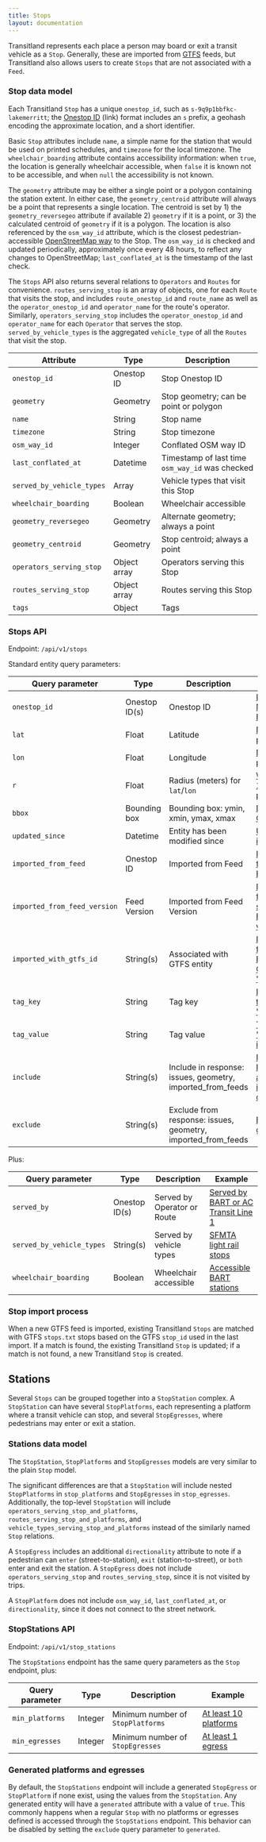 ```yaml
---
title: Stops
layout: documentation
---
```


Transitland represents each place a person may board or exit a transit vehicle as a `Stop`. Generally, these are imported from [GTFS](https://en.wikipedia.org/wiki/General_Transit_Feed_Specification) feeds, but Transitland also allows users to create `Stops` that are not associated with a `Feed`.

### Stop data model

Each Transitland `Stop` has a unique `onestop_id`, such as `s-9q9p1bbfkc-lakemerritt`; the [Onestop ID](https://transit.land/documentation/onestop-id-scheme/) (link) format includes an `s` prefix, a geohash encoding the approximate location, and a short identifier.

Basic `Stop` attributes include `name`, a simple name for the station that would be used on printed schedules, and `timezone` for the local timezone. The `wheelchair_boarding` attribute contains accessibility information: when `true`, the location is generally wheelchair accessible, when `false` it is known not to be accessible, and when `null` the accessibility is not known.

The `geometry` attribute may be either a single point or a polygon containing the station extent. In either case, the `geometry_centroid` attribute will always be a point that represents a single location. The centroid is set by 1) the `geometry_reversegeo` attribute if available 2) `geometry` if it is a point, or 3) the calculated centroid of `geometry` if it is a polygon. The location is also referenced by the `osm_way_id` attribute, which is the closest pedestrian-accessible [OpenStreetMap way](http://wiki.openstreetmap.org/wiki/Way) to the Stop. The `osm_way_id` is checked and updated periodically, approximately once every 48 hours, to reflect any changes to OpenStreetMap; `last_conflated_at` is the timestamp of the last check.

The `Stops` API also returns several relations to `Operators` and `Routes` for convenience. `routes_serving_stop` is an array of objects, one for each `Route` that visits the stop, and includes `route_onestop_id` and `route_name` as well as the `operator_onestop_id` and `operator_name` for the route's operator. Similarly, `operators_serving_stop` includes the `operator_onestop_id` and `operator_name` for each `Operator` that serves the stop. `served_by_vehicle_types` is the aggregated `vehicle_type` of all the `Routes` that visit the stop.


| Attribute                 | Type         | Description                      |
|---------------------------|--------------|----------------------------------|
| `onestop_id`              | Onestop ID   | Stop Onestop ID                  |
| `geometry`                | Geometry     | Stop geometry; can be point or polygon |
| `name`                    | String       | Stop name |
| `timezone`                | String       | Stop timezone |
| `osm_way_id`              | Integer      | Conflated OSM way ID |
| `last_conflated_at`       | Datetime     | Timestamp of last time `osm_way_id` was checked |
| `served_by_vehicle_types` | Array        | Vehicle types that visit this Stop |
| `wheelchair_boarding`     | Boolean      | Wheelchair accessible |
| `geometry_reversegeo`     | Geometry     | Alternate geometry; always a point |
| `geometry_centroid`       | Geometry     | Stop centroid; always a point |
| `operators_serving_stop`  | Object array | Operators serving this Stop |
| `routes_serving_stop`     | Object array | Routes serving this Stop |
| `tags`                    | Object       | Tags |

### Stops API

Endpoint: `/api/v1/stops`

Standard entity query parameters:

| Query parameter           | Type         | Description | Example |
|---------------------------|--------------|-------------|---------|
| `onestop_id`              | Onestop ID(s)   | Onestop ID | [Lake Merritt BART](http://transit.land/api/v1/stops/s-9q9p1bbfkc-lakemerritt) |
| `lat`                     | Float           | Latitude   | [Near a point](http://transit.land/api/v1/stops?lon=-122.26518&lat=37.797027) |
| `lon`                     | Float           | Longitude  | [Near a point](http://transit.land/api/v1/stops?lon=-122.26518&lat=37.797027) |
| `r`                       | Float           | Radius (meters) for `lat`/`lon` | [Within 1km of a point](http://transit.land/api/v1/stops?lon=-122.26518&lat=37.797027&r=1000) |
| `bbox`                    | Bounding box    | Bounding box: ymin, xmin, ymax, xmax | [Downtown Oakland](http://transit.land/api/v1/stops?bbox=-122.283282,37.791897,-122.256181,37.814666) |
| `updated_since`           | Datetime        | Entity has been modified since | [Updated in 2017](http://transit.land/api/v1/stops?updated_since=2017-01-01) |
| `imported_from_feed`      | Onestop ID      | Imported from Feed | [Imported from BART](http://transit.land/api/v1/stops?imported_from_feed=f-9q9-bart) |
| `imported_from_feed_version`        | Feed Version | Imported from Feed Version | [Imported from a specific BART version](http://transit.land/api/v1/stops?imported_from_feed_version=0846cbbd00c0c63bb95c621091c4beaae1f2b359) |
| `imported_with_gtfs_id`   | String(s)       | Associated with GTFS entity | [Imported from BART with GTFS ID "LAKE"](http://transit.land/api/v1/stops?imported_from_feed=f-9q9-bart&imported_with_gtfs_id=LAKE) |
| `tag_key`                 | String          | Tag key | [Includes tag "stop_url"](http://transit.land/api/v1/stops?tag_key=stop_url) |
| `tag_value`               | String          | Tag value | [Tag "zone_id" is "1"](http://transit.land/api/v1/stops?tag_key=zone_id&tag_value=1) |
| `include`                 | String(s)       | Include in response: issues, geometry, imported_from_feeds   | [Include Issues and import data](http://transit.land/api/v1/stops?include=issues,imported_from_feeds) |
| `exclude`                 | String(s)       | Exclude from response: issues, geometry, imported_from_feeds | [Exclude geometry](http://transit.land/api/v1/stops?exclude=geometry) |

Plus:

| Query parameter           | Type | Description | Example |
|---------------------------|------|-------------|---------|
| `served_by`               | Onestop ID(s) | Served by Operator or Route | [Served by BART or AC Transit Line 1](http://transit.land/api/v1/stops?served_by=o-9q9-bart,r-9q9n-1) |
| `served_by_vehicle_types` | String(s)     | Served by vehicle types     | [SFMTA light rail stops](http://transit.land/api/v1/stops?served_by_vehicle_types=tram&served_by=o-9q8y-sfmta) |
| `wheelchair_boarding`     | Boolean    | Wheelchair accessible       | [Accessible BART stations](http://transit.land/api/v1/stops?served_by=o-9q9-bart&wheelchair_boarding=true) |

### Stop import process

When a new GTFS feed is imported, existing Transitland `Stops` are matched with GTFS `stops.txt` stops based on the GTFS `stop_id` used in the last import. If a match is found, the existing Transitland `Stop` is updated; if a match is not found, a new Transitland `Stop` is created.

## Stations

Several `Stops` can be grouped together into a `StopStation` complex. A `StopStation` can have several `StopPlatforms`, each representing a platform where a transit vehicle can stop, and several `StopEgresses`, where pedestrians may enter or exit a station.

### Stations data model

The `StopStation`, `StopPlatforms` and `StopEgresses` models are very similar to the plain `Stop` model.

The significant differences are that a `StopStation` will include nested `StopPlatforms` in `stop_platforms` and `StopEgresses` in `stop_egresses`. Additionally, the top-level `StopStation` will include `operators_serving_stop_and_platforms`, `routes_serving_stop_and_platforms`, and `vehicle_types_serving_stop_and_platforms` instead of the similarly named `Stop` relations.

A `StopEgress` includes an additional `directionality` attribute to note if a pedestrian can `enter` (street-to-station), `exit` (station-to-street), or `both` enter and exit the station. A `StopEgress` does not include `operators_serving_stop` and `routes_serving_stop`, since it is not visited by trips.

A `StopPlatform` does not include `osm_way_id`, `last_conflated_at`, or `directionality`, since it does not connect to the street network.

### StopStations API

Endpoint: `/api/v1/stop_stations`

The `StopStations` endpoint has the same query parameters as the `Stop` endpoint, plus:

| Query parameter        | Type | Description | Example |
|------------------------|------|-------------|---------|
| `min_platforms`        | Integer | Minimum number of `StopPlatforms` | [At least 10 platforms](http://transit.land/api/v1/stop_stations/?min_platforms=10) |
| `min_egresses`         | Integer | Minimum number of `StopEgresses` | [At least 1 egress](http://transit.land/api/v1/stop_stations/?min_egresses=1) |

### Generated platforms and egresses

By default, the `StopStations` endpoint will include a generated `StopEgress` or `StopPlatform` if none exist, using the values from the `StopStation`. Any generated entity will have a `generated` attribute with a value of `true`. This commonly happens when a regular `Stop` with no platforms or egresses defined is accessed through the `StopStations` endpoint. This behavior can be disabled by setting the `exclude` query parameter to `generated`.
